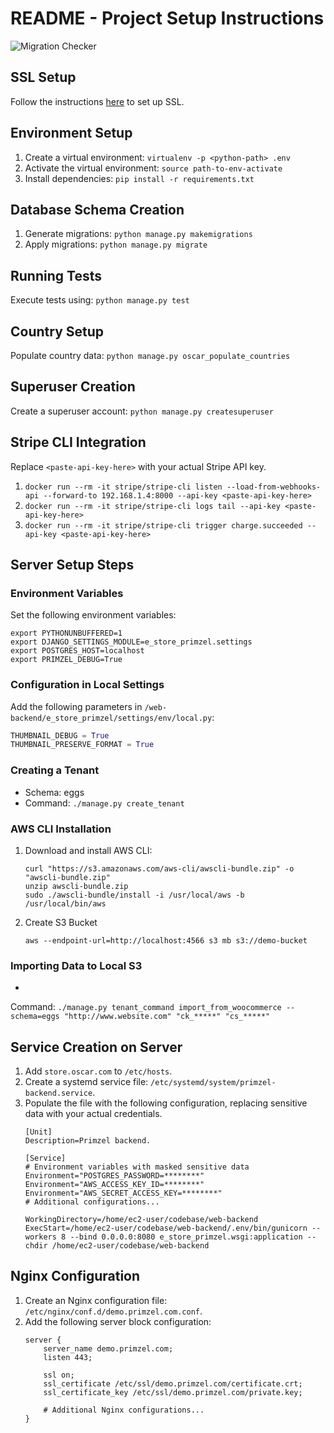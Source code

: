 # README - Project Setup Instructions

![Migration Checker](https://github.com/Primzel/ecom-platform/actions/workflows/migrations-checker.yml/badge.svg)

## SSL Setup

Follow the instructions [here](https://certbot.eff.org/instructions?ws=nginx&os=ubuntufocal) to set up SSL.

## Environment Setup

1. Create a virtual environment: `virtualenv -p <python-path> .env`
2. Activate the virtual environment: `source path-to-env-activate`
3. Install dependencies: `pip install -r requirements.txt`

## Database Schema Creation

1. Generate migrations: `python manage.py makemigrations`
2. Apply migrations: `python manage.py migrate`

## Running Tests

Execute tests using: `python manage.py test`

## Country Setup

Populate country data: `python manage.py oscar_populate_countries`

## Superuser Creation

Create a superuser account: `python manage.py createsuperuser`

## Stripe CLI Integration

Replace `<paste-api-key-here>` with your actual Stripe API key.

1. `docker run --rm -it stripe/stripe-cli listen --load-from-webhooks-api --forward-to 192.168.1.4:8000 --api-key <paste-api-key-here>`
2. `docker run --rm -it stripe/stripe-cli logs tail --api-key <paste-api-key-here>`
3. `docker run --rm -it stripe/stripe-cli trigger charge.succeeded --api-key <paste-api-key-here>`

## Server Setup Steps

### Environment Variables

Set the following environment variables:

```shell
export PYTHONUNBUFFERED=1
export DJANGO_SETTINGS_MODULE=e_store_primzel.settings
export POSTGRES_HOST=localhost
export PRIMZEL_DEBUG=True
```

### Configuration in Local Settings

Add the following parameters in `/web-backend/e_store_primzel/settings/env/local.py`:

```python
THUMBNAIL_DEBUG = True
THUMBNAIL_PRESERVE_FORMAT = True
```

### Creating a Tenant

- Schema: eggs
- Command: `./manage.py create_tenant`

### AWS CLI Installation

1. Download and install AWS CLI:
   ```shell
   curl "https://s3.amazonaws.com/aws-cli/awscli-bundle.zip" -o "awscli-bundle.zip"
   unzip awscli-bundle.zip
   sudo ./awscli-bundle/install -i /usr/local/aws -b /usr/local/bin/aws
   ```
2. Create S3 Bucket
   ```shell
   aws --endpoint-url=http://localhost:4566 s3 mb s3://demo-bucket
   ```

### Importing Data to Local S3

-
Command: `./manage.py tenant_command import_from_woocommerce --schema=eggs "http://www.website.com" "ck_*****" "cs_*****"`

## Service Creation on Server

1. Add `store.oscar.com` to `/etc/hosts`.
2. Create a systemd service file: `/etc/systemd/system/primzel-backend.service`.
3. Populate the file with the following configuration, replacing sensitive data with your actual credentials.
   ```shell
   [Unit]
   Description=Primzel backend.

   [Service]
   # Environment variables with masked sensitive data
   Environment="POSTGRES_PASSWORD=********"
   Environment="AWS_ACCESS_KEY_ID=********"
   Environment="AWS_SECRET_ACCESS_KEY=********"
   # Additional configurations...

   WorkingDirectory=/home/ec2-user/codebase/web-backend
   ExecStart=/home/ec2-user/codebase/web-backend/.env/bin/gunicorn --workers 8 --bind 0.0.0.0:8080 e_store_primzel.wsgi:application --chdir /home/ec2-user/codebase/web-backend
   ```

## Nginx Configuration

1. Create an Nginx configuration file: `/etc/nginx/conf.d/demo.primzel.com.conf`.
2. Add the following server block configuration:
   ```nginx
   server {
       server_name demo.primzel.com;
       listen 443;

       ssl on;
       ssl_certificate /etc/ssl/demo.primzel.com/certificate.crt;
       ssl_certificate_key /etc/ssl/demo.primzel.com/private.key;

       # Additional Nginx configurations...
   }
   ```
